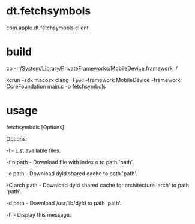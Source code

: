# dt.fetchsymbols
com.apple.dt.fetchsymbols client.
# build
cp -r /System/Library/PrivateFrameworks/MobileDevice.framework ./

xcrun -sdk macosx clang -F`pwd` -framework MobileDevice -framework CoreFoundation main.c -o fetchsymbols
# usage
fetchsymbols [Options]

Options:

  -l           -  List available files.
  
  -f n path    -  Download file with index n to path 'path'.
  
  -c path      -  Download dyld shared cache to path 'path'.

  -C arch path -  Download dyld shared cache for architecture 'arch' to path 'path'.
  
  -d path      -  Download /usr/lib/dyld to path 'path'.
  
  -h           -  Display this message.
